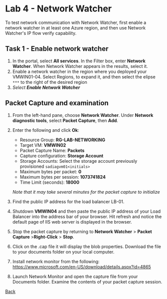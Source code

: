 # Lab 4 - Network Watcher
To test network communication with Network Watcher, first enable a network watcher in at least one Azure region, and then use Network Watcher's IP flow verify capability.
## Task 1 - Enable network watcher
1)	In the portal, select **All services**. In the Filter box, enter **Network Watcher**. When Network Watcher appears in the results, select it.
2)	Enable a network watcher in the region where you deployed your VMWIN01-04. Select Regions, to expand it, and then select the elipse `***` to the right of the desired region
3)	*Select **Enable Network Watcher***

## Packet Capture and examination
1) From the left-hand pane, choose **Network Watcher**.  Under **Network diagnostic tools**, select **Packet Capture**, then **Add**.
2) Enter the following and click **Ok**:
   - Resource Group: **RG-LAB-NETWORKING**
   - Target VM: **VMWIN02**
   - Packet Capture Name: **Packets**
   - Capture configuration: **Storage Account**
   - Storage Accounts:  Select the storage account previously provisioned `sadiagvm01<initials>`
   - Maximum bytes per packet: **0**
   - Maximum bytes per session: **1073741824**
   - Time Limit (seconds): **18000**
    
    *Note that it may take several minutes for the packet capture to initialize*
3)	Find the public IP address for the load balancer LB-01.
4)	Shutdown **VMWIN04** and then paste the public IP address of your Load Balancer into the address bar of your browser. Hit refresh and notice the default page of IIS web server is displayed in the browser. 
5)	Stop the packet capture by returning to **Network Watcher** > **Packet Capture** >**Right-Click** > **Stop**.
6)	Click on the .cap file it will display the blob properties.  Download the file to your documents folder on your local computer.
7)	Install network monitor from the following: https://www.microsoft.com/en-US/download/details.aspx?id=4865 
8)	Launch Network Monitor and open the capture file from your Documents folder.  Examine the contents of your packet capture session.


[Back](index.md)